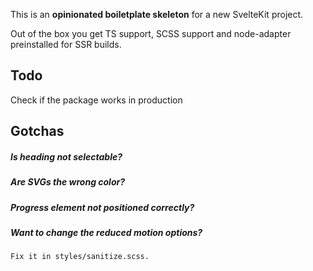 This is an **opinionated boiletplate skeleton** for a new SvelteKit project.

Out of the box you get TS support, SCSS support and node-adapter preinstalled for SSR builds.

## Todo
Check if the package works in production

## Gotchas
##### Is heading not selectable?
##### Are SVGs the wrong color? 
##### Progress element not positioned correctly?
##### Want to change the reduced motion options?
    Fix it in styles/sanitize.scss.
